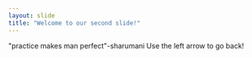 ```yaml
---
layout: slide
title: "Welcome to our second slide!"
---
```

"practice makes man perfect"-sharumani
Use the left arrow to go back!
